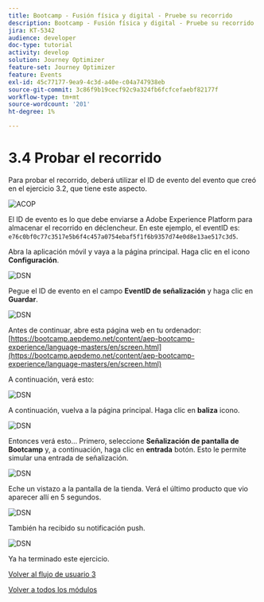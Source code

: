 ```yaml
---
title: Bootcamp - Fusión física y digital - Pruebe su recorrido
description: Bootcamp - Fusión física y digital - Pruebe su recorrido
jira: KT-5342
audience: developer
doc-type: tutorial
activity: develop
solution: Journey Optimizer
feature-set: Journey Optimizer
feature: Events
exl-id: 45c77177-9ea9-4c3d-a40e-c04a747938eb
source-git-commit: 3c86f9b19cecf92c9a324fb6fcfcefaebf82177f
workflow-type: tm+mt
source-wordcount: '201'
ht-degree: 1%

---
```


# 3.4 Probar el recorrido

Para probar el recorrido, deberá utilizar el ID de evento del evento que creó en el ejercicio 3.2, que tiene este aspecto.

![ACOP](./images/payloadeventID.png)

El ID de evento es lo que debe enviarse a Adobe Experience Platform para almacenar el recorrido en déclencheur. En este ejemplo, el eventID es:
`e76c0bf0c77c3517e5b6f4c457a0754ebaf5f1f6b9357d74e0d8e13ae517c3d5`.

Abra la aplicación móvil y vaya a la página principal. Haga clic en el icono **Configuración**.

![DSN](./images/appsett.png)

Pegue el ID de evento en el campo **EventID de señalización** y haga clic en **Guardar**.

![DSN](./images/beacon1.png)

Antes de continuar, abre esta página web en tu ordenador: [https://bootcamp.aepdemo.net/content/aep-bootcamp-experience/language-masters/en/screen.html](https://bootcamp.aepdemo.net/content/aep-bootcamp-experience/language-masters/en/screen.html)

A continuación, verá esto:

![DSN](./images/screen1.png)

A continuación, vuelva a la página principal. Haga clic en **baliza** icono.

![DSN](./images/app23.png)

Entonces verá esto... Primero, seleccione **Señalización de pantalla de Bootcamp** y, a continuación, haga clic en **entrada** botón. Esto le permite simular una entrada de señalización.

![DSN](./images/app21.png)

Eche un vistazo a la pantalla de la tienda. Verá el último producto que vio aparecer allí en 5 segundos.

![DSN](./images/beacon3.png)

También ha recibido su notificación push.

![DSN](./images/beacon2.png)

Ya ha terminado este ejercicio.

[Volver al flujo de usuario 3](./uc3.md)

[Volver a todos los módulos](../../overview.md)
